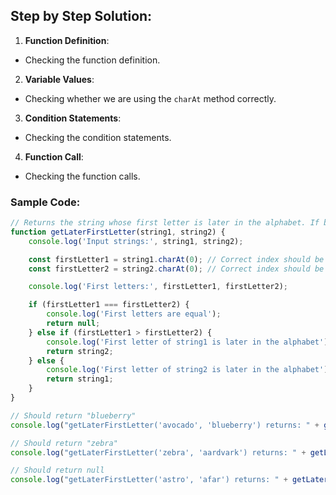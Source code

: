 ## Step by Step Solution:

1. **Function Definition**:

- Checking the function definition.

2. **Variable Values**:

- Checking whether we are using the `charAt` method correctly.

3. **Condition Statements**:

- Checking the condition statements.

4. **Function Call**:
- Checking the function calls.

### Sample Code:

```javascript
// Returns the string whose first letter is later in the alphabet. If both first letters are equal, returns null.
function getLaterFirstLetter(string1, string2) {
    console.log('Input strings:', string1, string2);

    const firstLetter1 = string1.charAt(0); // Correct index should be 0
    const firstLetter2 = string2.charAt(0); // Correct index should be 0

    console.log('First letters:', firstLetter1, firstLetter2);

    if (firstLetter1 === firstLetter2) {
        console.log('First letters are equal');
        return null;
    } else if (firstLetter1 > firstLetter2) {
        console.log('First letter of string1 is later in the alphabet');
        return string2;
    } else {
        console.log('First letter of string2 is later in the alphabet');
        return string1;
    }
}

// Should return "blueberry"
console.log("getLaterFirstLetter('avocado', 'blueberry') returns: " + getLaterFirstLetter('avocado', 'blueberry'));

// Should return "zebra"
console.log("getLaterFirstLetter('zebra', 'aardvark') returns: " + getLaterFirstLetter('zebra', 'aardvark'));

// Should return null
console.log("getLaterFirstLetter('astro', 'afar') returns: " + getLaterFirstLetter('astro', 'afar'));
```

